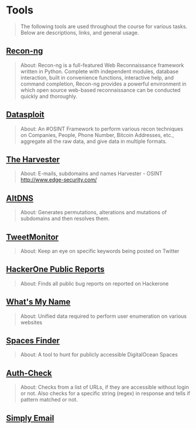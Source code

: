 # Tools
> The following tools are used throughout the course for various tasks. Below are descriptions, links, and general usage.

## [Recon-ng](https://bitbucket.org/LaNMaSteR53/recon-ng.git)
>About: Recon-ng is a full-featured Web Reconnaissance framework written in Python. Complete with independent modules, database interaction, built in convenience functions, interactive help, and command completion, Recon-ng provides a powerful environment in which open source web-based reconnaissance can be conducted quickly and thoroughly.

## [Datasploit](https://github.com/DataSploit/datasploit)
> About: An #OSINT Framework to perform various recon techniques on Companies, People, Phone Number, Bitcoin Addresses, etc., aggregate all the raw data, and give data in multiple formats.

## [The Harvester](https://github.com/laramies/theHarvester)
> About: E-mails, subdomains and names Harvester - OSINT http://www.edge-security.com/

## [AltDNS](https://github.com/upgoingstar/altdns)
> About: Generates permutations, alterations and mutations of subdomains and then resolves them.

## [TweetMonitor](https://github.com/upgoingstar/TweetMonitor)
> About: Keep an eye on specific keywords being posted on Twitter

## [HackerOne Public Reports](https://github.com/upgoingstar/hackerone_public_reports)
> About: Finds all public bug reports on reported on Hackerone

## [What's My Name](https://github.com/WebBreacher/WhatsMyName)
> About: Unified data required to perform user enumeration on various websites

## [Spaces Finder](https://github.com/upgoingstar/spaces-finder)
> About: A tool to hunt for publicly accessible DigitalOcean Spaces

## [Auth-Check](https://github.com/upgoingstar/Auth-Check)
> About: Checks from a list of URLs, if they are accessible without login or not. Also checks for a specific string (regex) in response and tells if pattern matched or not.

## [Simply Email](https://github.com/SimplySecurity/SimplyEmail)
>

## []()
>

